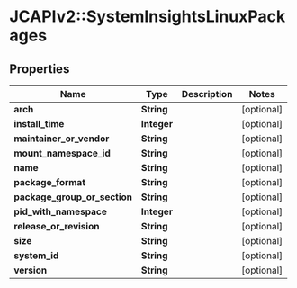 # JCAPIv2::SystemInsightsLinuxPackages

## Properties
Name | Type | Description | Notes
------------ | ------------- | ------------- | -------------
**arch** | **String** |  | [optional] 
**install_time** | **Integer** |  | [optional] 
**maintainer_or_vendor** | **String** |  | [optional] 
**mount_namespace_id** | **String** |  | [optional] 
**name** | **String** |  | [optional] 
**package_format** | **String** |  | [optional] 
**package_group_or_section** | **String** |  | [optional] 
**pid_with_namespace** | **Integer** |  | [optional] 
**release_or_revision** | **String** |  | [optional] 
**size** | **String** |  | [optional] 
**system_id** | **String** |  | [optional] 
**version** | **String** |  | [optional] 

